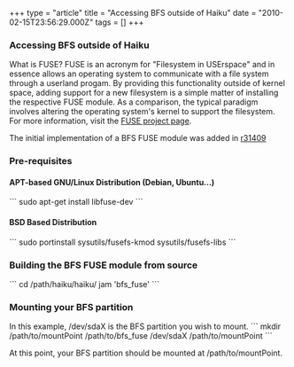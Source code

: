 +++
type = "article"
title = "Accessing BFS outside of Haiku"
date = "2010-02-15T23:56:29.000Z"
tags = []
+++

<h3>Accessing BFS outside of Haiku</h3>
What is FUSE? FUSE is an acronym for "Filesystem in USErspace" and in essence 
allows an operating system to communicate with a file system through a 
userland progam. By providing this functionality outside of kernel space, 
adding support for a new filesystem is a simple matter of installing the 
respective FUSE module. As a comparison, the typical paradigm involves 
altering the operating system's kernel to support the filesystem. 
For more information, visit the <a href="http://fuse.sourceforge.net/">FUSE project page</a>.

The initial implementation of a BFS FUSE module was added in 
<a href="https://dev.haiku-os.org/changeset/31409">r31409</a>

<h3>Pre-requisites</h3>
<a name="linux"></a>
<a name="linux_apt"></a>
<h4>APT-based GNU/Linux Distribution (Debian, Ubuntu...)</h4>
```
	sudo apt-get install libfuse-dev
```

<a name="bsd"></a>
<h4>BSD Based Distribution</h4>
```
	sudo portinstall sysutils/fusefs-kmod sysutils/fusefs-libs
```

<h3>Building the BFS FUSE module from source</h3>
```
	cd /path/haiku/haiku/
	jam '<build>bfs_fuse'
```

<h3>Mounting your BFS partition</h3>
In this example, /dev/sdaX is the BFS partition you wish to mount.
```
	mkdir /path/to/mountPoint
	/path/to/bfs_fuse /dev/sdaX /path/to/mountPoint
```

At this point, your BFS partition should be mounted at /path/to/mountPoint.


